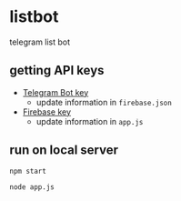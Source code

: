 # listbot
telegram list bot

## getting API keys
- [Telegram Bot key](https://core.telegram.org/bots/api)
  + update information in `firebase.json`
- [Firebase key](https://console.firebase.google.com/)
  + update information in `app.js`

## run on local server
```
npm start
```
```
node app.js
```
